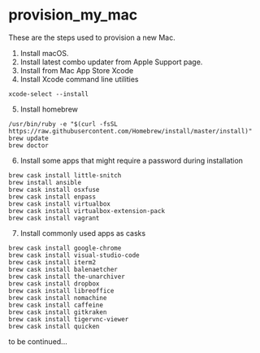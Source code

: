 # provision_my_mac

These are the steps used to provision a new Mac.

1. Install macOS.
2. Install latest combo updater from Apple Support page.
3. Install from Mac App Store Xcode
4. Install Xcode command line utilities
```
xcode-select --install
```
5. Install homebrew 
  ```
  /usr/bin/ruby -e "$(curl -fsSL https://raw.githubusercontent.com/Homebrew/install/master/install)"
  brew update
  brew doctor
  ```
6. Install some apps that might require a password during installation
```
brew cask install little-snitch
brew install ansible
brew cask install osxfuse
brew cask install enpass
brew cask install virtualbox
brew cask install virtualbox-extension-pack
brew cask install vagrant
```
7. Install commonly used apps as casks
```
brew cask install google-chrome
brew cask install visual-studio-code
brew cask install iterm2
brew cask install balenaetcher
brew cask install the-unarchiver
brew cask install dropbox
brew cask install libreoffice
brew cask install nomachine
brew cask install caffeine
brew cask install gitkraken
brew cask install tigervnc-viewer
brew cask install quicken
```


to be continued...


